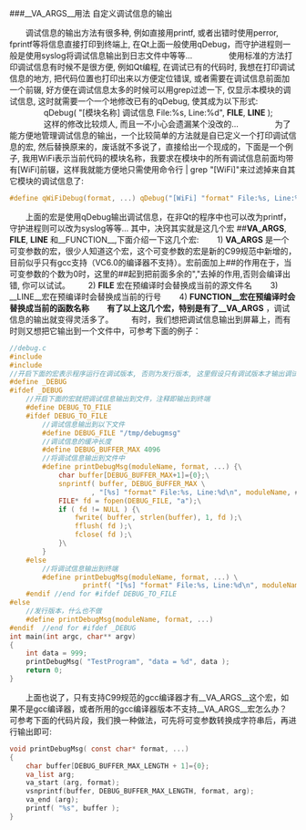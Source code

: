 ###__VA_ARGS__用法
自定义调试信息的输出

　　调试信息的输出方法有很多种,  例如直接用printf,  或者出错时使用perror, fprintf等将信息直接打印到终端上, 在Qt上面一般使用qDebug，而守护进程则一般是使用syslog将调试信息输出到日志文件中等等...
　　
　　使用标准的方法打印调试信息有时候不是很方便,  例如Qt编程, 在调试已有的代码时, 我想在打印调试信息的地方, 把代码位置也打印出来以方便定位错误, 或者需要在调试信息前面加一个前辍, 好方便在调试信息太多的时候可以用grep过滤一下, 仅显示本模块的调试信息, 这时就需要一个一个地修改已有的qDebug, 使其成为以下形式:
　　
　　qDebug( "[模块名称] 调试信息  File:%s, Line:%d", __FILE__, __LINE__ );
　　
　　这样的修改比较烦人, 而且一不小心会遗漏某个没改的...
　　
　　为了能方便地管理调试信息的输出，一个比较简单的方法就是自已定义一个打印调试信息的宏, 然后替换原来的，废话就不多说了，直接给出一个现成的，下面是一个例子, 我用WiFi表示当前代码的模块名称，我要求在模块中的所有调试信息前面均带有[WiFi]前辍，这样我就能方便地只需使用命令行 | grep "\[WiFi\]"来过滤掉来自其它模块的调试信息了:
```c
#define qWiFiDebug(format, ...) qDebug("[WiFi] "format" File:%s, Line:%d, Function:%s", ##__VA_ARGS__, __FILE__, __LINE__ , __FUNCTION__);
```
　　上面的宏是使用qDebug输出调试信息，在非Qt的程序中也可以改为printf，守护进程则可以改为syslog等等...  其中，决窍其实就是这几个宏 ##__VA_ARGS__, __FILE__, __LINE__ 和__FUNCTION__,下面介绍一下这几个宏:
　　1)  __VA_ARGS__ 是一个可变参数的宏，很少人知道这个宏，这个可变参数的宏是新的C99规范中新增的，目前似乎只有gcc支持（VC6.0的编译器不支持）。宏前面加上##的作用在于，当可变参数的个数为0时，这里的##起到把前面多余的","去掉的作用,否则会编译出错, 你可以试试。
　　2) __FILE__ 宏在预编译时会替换成当前的源文件名
　　3) __LINE__宏在预编译时会替换成当前的行号 
　　4) __FUNCTION__宏在预编译时会替换成当前的函数名称
　　有了以上这几个宏，特别是有了__VA_ARGS__ ，调试信息的输出就变得灵活多了。
　　有时，我们想把调试信息输出到屏幕上，而有时则又想把它输出到一个文件中，可参考下面的例子：

```c
//debug.c
#include 
#include
//开启下面的宏表示程序运行在调试版本, 否则为发行版本, 这里假设只有调试版本才输出调试信息
#define _DEBUG
#ifdef _DEBUG
    //开启下面的宏就把调试信息输出到文件，注释即输出到终端
    #define DEBUG_TO_FILE
    #ifdef DEBUG_TO_FILE
        //调试信息输出到以下文件
        #define DEBUG_FILE "/tmp/debugmsg"
        //调试信息的缓冲长度
        #define DEBUG_BUFFER_MAX 4096
        //将调试信息输出到文件中
        #define printDebugMsg(moduleName, format, ...) {\
            char buffer[DEBUG_BUFFER_MAX+1]={0};\
            snprintf( buffer, DEBUG_BUFFER_MAX \
                    , "[%s] "format" File:%s, Line:%d\n", moduleName, ##__VA_ARGS__, __FILE__, __LINE__ );\
            FILE* fd = fopen(DEBUG_FILE, "a");\
            if ( fd != NULL ) {\
                fwrite( buffer, strlen(buffer), 1, fd );\
                fflush( fd );\
                fclose( fd );\
            }\
        }
    #else
        //将调试信息输出到终端
        #define printDebugMsg(moduleName, format, ...) \
                  printf( "[%s] "format" File:%s, Line:%d\n", moduleName, ##__VA_ARGS__, __FILE__, __LINE__ );
    #endif //end for #ifdef DEBUG_TO_FILE
#else
    //发行版本，什么也不做
    #define printDebugMsg(moduleName, format, ...)
#endif  //end for #ifdef _DEBUG
int main(int argc, char** argv)
{
    int data = 999;
    printDebugMsg( "TestProgram", "data = %d", data );
    return 0;
}
``` 
 
　　上面也说了，只有支持C99规范的gcc编译器才有__VA_ARGS__这个宏，如果不是gcc编译器，或者所用的gcc编译器版本不支持__VA_ARGS__宏怎么办？ 可参考下面的代码片段，我们换一种做法，可先将可变参数转换成字符串后，再进行输出即可:

```c
void printDebugMsg( const char* format, ...)
{
    char buffer[DEBUG_BUFFER_MAX_LENGTH + 1]={0};
    va_list arg;
    va_start (arg, format);
    vsnprintf(buffer, DEBUG_BUFFER_MAX_LENGTH, format, arg);
    va_end (arg);
    printf( "%s", buffer );
}
```
